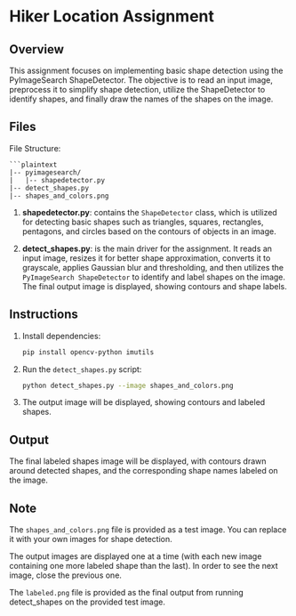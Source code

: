 # Hiker Location Assignment

## Overview
This assignment focuses on implementing basic shape detection using the PyImageSearch ShapeDetector. The objective is to read an input image, preprocess it to simplify shape detection, utilize the ShapeDetector to identify shapes, and finally draw the names of the shapes on the image.

## Files

File Structure:

    ```plaintext
    |-- pyimagesearch/
    |   |-- shapedetector.py
    |-- detect_shapes.py
    |-- shapes_and_colors.png

1. **shapedetector.py**: contains the `ShapeDetector` class, which is utilized for detecting basic shapes such as triangles, squares, rectangles, pentagons, and circles based on the contours of objects in an image.

2. **detect_shapes.py**: is the main driver for the assignment. It reads an input image, resizes it for better shape approximation, converts it to grayscale, applies Gaussian blur and thresholding, and then utilizes the `PyImageSearch ShapeDetector` to identify and label shapes on the image. The final output image is displayed, showing contours and shape labels.

## Instructions
1. Install dependencies:

    ```bash
    pip install opencv-python imutils

2. Run the `detect_shapes.py` script:

    ```bash
    python detect_shapes.py --image shapes_and_colors.png

3. The output image will be displayed, showing contours and labeled shapes.

## Output
The final labeled shapes image will be displayed, with contours drawn around detected shapes, and the corresponding shape names labeled on the image.

## Note
The `shapes_and_colors.png` file is provided as a test image. You can replace it with your own images for shape detection.

The output images are displayed one at a time (with each new image containing one more labeled shape than the last). In order to see the next image, close the previous one.

The `labeled.png` file is provided as the final output from running detect_shapes on the provided test image.
